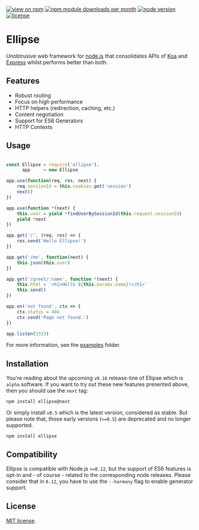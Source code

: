 [![view on npm](http://img.shields.io/npm/v/ellipse.svg?style=flat-square)](https://www.npmjs.com/package/ellipse)
[![npm module downloads per month](http://img.shields.io/npm/dm/ellipse.svg?style=flat-square)](https://www.npmjs.com/package/ellipse)
[![node version](https://img.shields.io/badge/node-%3E%3D%200.12-brightgreen.svg?style=flat-square)](https://nodejs.org/download)
[![license](https://img.shields.io/npm/l/express.svg?style=flat-square)](https://github.com/schwarzkopfb/ellipse/blob/development/LICENSE)

# Ellipse

Unobtrusive web framework for [node.js](https://nodejs.org) that consolidates APIs of [Koa](http://koajs.com/) and [Express](http://expressjs.com/) whilst performs better than both.

## Features

  * Robust routing
  * Focus on high performance
  * HTTP helpers (redirection, caching, etc.)
  * Content negotiation
  * Support for ES6 Generators
  * HTTP Contexts

## Usage

```js

const Ellipse = require('ellipse'),
      app     = new Ellipse

app.use(function(req, res, next) {
    req.sessionId = this.cookies.get('session')
    next()
})

app.use(function *(next) {
    this.user = yield *findUserBySessionId(this.request.sessionId)
    yield *next
})

app.get('/', (req, res) => {
    res.send('Hello Ellipse!')
})

app.get('/me', function(next) {
    this.json(this.user)
})

app.get('/greet/:name', function *(next) {
    this.html = `<h1>Hello ${this.params.name}!</h1>`
    this.send()
})

app.on('not found', ctx => {
    ctx.status = 404
    ctx.send('Page not found.')
})

app.listen(3333)

```

For more information, see the [examples](/examples) folder.

## Installation

You're reading about the upcoming `v0.16` release-line of Ellipse which is `alpha` software.
If you want to try out these new features presented above, then you should use the `next` tag:

    npm install ellipse@next

Or simply install `v0.5` which is the latest version, considered as stable.
But please note that, those early versions (`<=0.5`) are deprecated and no longer supported.

    npm install ellipse

## Compatibility

Ellipse is compatible with Node.js `>=0.12`, but the support of ES6 features
is opt-in and - of course - related to the corresponding node releases.
Please consider that in `0.12`, you have to use the `--harmony` flag to enable generator support.

## License

[MIT license](/LICENSE).
